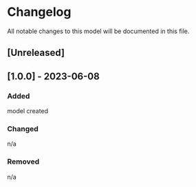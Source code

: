 # Changelog
All notable changes to this model will be documented in this file.

## [Unreleased]

## [1.0.0] - 2023-06-08
### Added
model created

### Changed
n/a

### Removed
n/a


